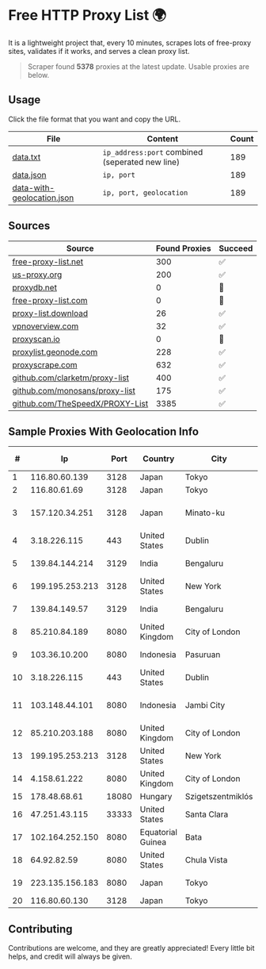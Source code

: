 
# Free HTTP Proxy List 🌍

It is a lightweight project that, every 10 minutes, scrapes lots of free-proxy sites, validates if it works, and serves a clean proxy list.


> Scraper found **5378** proxies at the latest update. Usable proxies are below.

## Usage

Click the file format that you want and copy the URL.


|File|Content|Count|
|----|-------|-----|
|[data.txt](https://raw.githubusercontent.com/themiralay/Proxy-List-World/master/data.txt)|`ip_address:port` combined (seperated new line)|189|
|[data.json](https://raw.githubusercontent.com/themiralay/Proxy-List-World/master/data.json)|`ip, port`|189|
|[data-with-geolocation.json](https://raw.githubusercontent.com/themiralay/Proxy-List-World/master/data-with-geolocation.json)|`ip, port, geolocation`|189|

## Sources

|Source|Found Proxies|Succeed|
|------|-------------|-------|
|[free-proxy-list.net](https://free-proxy-list.net)|300|✅|
|[us-proxy.org](https://www.us-proxy.org)|200|✅|
|[proxydb.net](http://proxydb.net)|0|🚫|
|[free-proxy-list.com](https://free-proxy-list.com/?page=&port=&type%5B%5D=http&type%5B%5D=https&up_time=0&search=Search)|0|🚫|
|[proxy-list.download](https://www.proxy-list.download/HTTP)|26|✅|
|[vpnoverview.com](https://vpnoverview.com/privacy/anonymous-browsing/free-proxy-servers)|32|✅|
|[proxyscan.io](https://www.proxyscan.io)|0|🚫|
|[proxylist.geonode.com](https://proxylist.geonode.com/api/proxy-list?limit=300&page=1&sort_by=lastChecked&sort_type=desc&protocols=http,https)|228|✅|
|[proxyscrape.com](https://api.proxyscrape.com/v2/?request=displayproxies&protocol=http&timeout=10000&country=all&ssl=all&anonymity=all)|632|✅|
|[github.com/clarketm/proxy-list](https://raw.githubusercontent.com/clarketm/proxy-list/master/proxy-list-raw.txt)|400|✅|
|[github.com/monosans/proxy-list](https://raw.githubusercontent.com/monosans/proxy-list/main/proxies/http.txt)|175|✅|
|[github.com/TheSpeedX/PROXY-List](https://raw.githubusercontent.com/TheSpeedX/PROXY-List/master/http.txt)|3385|✅|


## Sample Proxies With Geolocation Info

|#|Ip|Port|Country|City|Internet Service Provider|
|-|--|----|-------|----|-------------------------|
|1|116.80.60.139|3128|Japan|Tokyo|InfoSphere|
|2|116.80.61.69|3128|Japan|Tokyo|InfoSphere|
|3|157.120.34.251|3128|Japan|Minato-ku|NTT PC Communications, Inc.|
|4|3.18.226.115|443|United States|Dublin|Amazon.com, Inc.|
|5|139.84.144.214|3129|India|Bengaluru|The Constant Company, LLC|
|6|199.195.253.213|3128|United States|New York|FranTech Solutions|
|7|139.84.149.57|3129|India|Bengaluru|The Constant Company, LLC|
|8|85.210.84.189|8080|United Kingdom|City of London|Microsoft Corporation|
|9|103.36.10.200|8080|Indonesia|Pasuruan|PT Awinet Global Mandiri|
|10|3.18.226.115|443|United States|Dublin|Amazon.com, Inc.|
|11|103.148.44.101|8080|Indonesia|Jambi City|PT BUANA VISUALNET SENTRA|
|12|85.210.203.188|8080|United Kingdom|City of London|Microsoft Corporation|
|13|199.195.253.213|3128|United States|New York|FranTech Solutions|
|14|4.158.61.222|8080|United Kingdom|City of London|Microsoft Corporation|
|15|178.48.68.61|18080|Hungary|Szigetszentmiklós|UPC|
|16|47.251.43.115|33333|United States|Santa Clara|Alibaba Cloud LLC|
|17|102.164.252.150|8080|Equatorial Guinea|Bata|Conexxia GE S.L|
|18|64.92.82.59|8080|United States|Chula Vista|Momentum Telecom, Inc.|
|19|223.135.156.183|8080|Japan|Tokyo|So-net Corporation|
|20|116.80.60.130|3128|Japan|Tokyo|InfoSphere|



## Contributing

Contributions are welcome, and they are greatly appreciated! Every
little bit helps, and credit will always be given.

